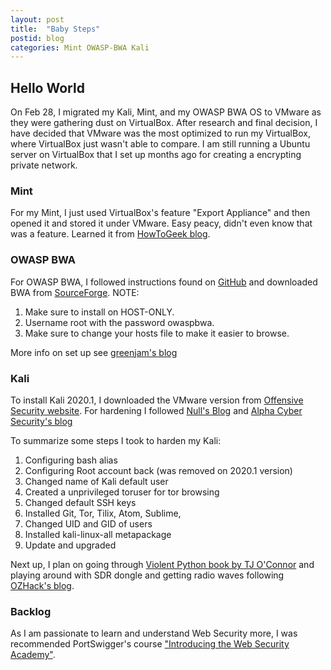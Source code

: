 ```yaml
---
layout: post
title:  "Baby Steps"
postid: blog
categories: Mint OWASP-BWA Kali
---
```

## Hello World
On Feb 28, I migrated my Kali, Mint, and my OWASP BWA OS to VMware as they were gathering dust on VirtualBox. After research and final decision, I have decided that VMware was the most optimized to run my VirtualBox, where VirtualBox just wasn't able to compare. I am still running a Ubuntu server on VirtualBox that I set up months ago for creating a encrypting private network.

### Mint

For my Mint, I just used VirtualBox's feature "Export Appliance" and then opened it and stored it under VMware. Easy peacy, didn't even know that was a feature. Learned it from [HowToGeek blog][1].

### OWASP BWA
For OWASP BWA, I followed instructions found on [GitHub][2] and downloaded BWA from [SourceForge][3].
NOTE:
1. Make sure to install on HOST-ONLY.
2. Username root with the password owaspbwa.
3. Make sure to change your hosts file to make it easier to browse.

More info on set up see [greenjam's blog][4]

### Kali

To install Kali 2020.1, I downloaded the VMware version from [Offensive Security website][5]. For hardening I followed [Null's Blog][6] and [Alpha Cyber Security's blog][7]

To summarize some steps I took to harden my Kali:
1. Configuring bash alias
2. Configuring Root account back (was removed on 2020.1 version)
3. Changed name of Kali default user
4. Created a unprivileged toruser for tor browsing
5. Changed default SSH keys
6. Installed Git, Tor, Tilix, Atom, Sublime,
7. Changed UID and GID of users
8. Installed kali-linux-all metapackage
9. Update and upgraded

Next up, I plan on going through [Violent Python book by TJ O'Connor][8] and playing around with SDR dongle and getting radio waves following [OZHack's blog][9].

### Backlog

As I am passionate to learn and understand Web Security more, I was recommended PortSwigger's course ["Introducing the Web Security Academy"][10].

[1]: https://www.howtogeek.com/125640/how-to-convert-virtual-machines-between-virtualbox-and-vmware/
[2]: https://github.com/chuckfw/owaspbwa
[3]: https://sourceforge.net/projects/owaspbwa/
[4]: https://greenjam94.github.io/Installing-Broken-Web-App/
[5]: https://www.offensive-security.com/kali-linux-vm-vmware-virtualbox-image-download/
[6]: https://null-byte.wonderhowto.com/how-to/top-10-things-do-after-installing-kali-linux-0186450/
[7]: https://alphacybersecurity.tech/how-to-secure-your-kali-linux-machine/
[8]: http://shop.oreilly.com/product/9781597499576.do
[9]: https://ozhack.com/blogs/blog/getting-started-with-the-rtl-sdr-part-1-finding-stuff
[10]: https://portswigger.net/blog/introducing-the-web-security-academy
